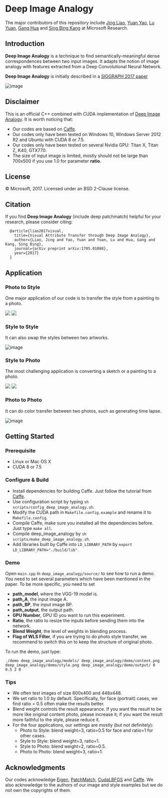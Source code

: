 # Deep Image Analogy

The major contributors of this repository include [Jing Liao](https://liaojing.github.io/html/index.html), [Yuan Yao](http://yuanyao.info/), [Lu Yuan](http://www.lyuan.org/), [Gang Hua](http://www.ganghua.org/) and [Sing Bing Kang](http://www.singbingkang.com/publications/) at Microsoft Research.

## Introduction

**Deep Image Analogy** is a technique to find semantically-meaningful dense correspondences between two input images. It adapts the notion of image analogy with features extracted from a Deep Convolutional Neural Network.

**Deep Image Analogy** is initially described in a [SIGGRAPH 2017 paper](https://arxiv.org/abs/1705.01088)

![image](https://github.com/msracver/Deep-Image-Analogy/blob/master/windows/deep_image_analogy/example/readme/teaser.png)

## Disclaimer

This is an official C++ combined with CUDA implementation of [Deep Image Analogy](https://arxiv.org/abs/1705.01088). It is worth noticing that:

- Our codes are based on [Caffe](https://github.com/Microsoft/caffe).
- Our codes only have been tested on Windows 10, Windows Server 2012 R2 and Ubuntu with CUDA 8 or 7.5.
- Our codes only have been tested on several Nvidia GPU: Titan X, Titan Z, K40, GTX770.
- The size of input image is limited, mostly should not be large than 700x500 if you use 1.0 for parameter **ratio**.

## License

© Microsoft, 2017. Licensed under an BSD 2-Clause license.

## Citation

If you find **Deep Image Analogy** (include deep patchmatch) helpful for your research, please consider citing:

```
  @article{liao2017visual,
    title={Visual Attribute Transfer through Deep Image Analogy},
    author={Liao, Jing and Yao, Yuan and Yuan, Lu and Hua, Gang and Kang, Sing Bing},
    journal={arXiv preprint arXiv:1705.01088},
    year={2017}
  }
```

## Application

### Photo to Style

One major application of our code is to transfer the style from a painting to a photo.

<div>
<img src="https://github.com/msracver/Deep-Image-Analogy/blob/master/windows/deep_image_analogy/example/readme/p2s1.png"/>
<img src="https://github.com/msracver/Deep-Image-Analogy/blob/master/windows/deep_image_analogy/example/readme/p2s2.png"/>
</div>

### Style to Style

It can also swap the styles between two artworks.

![image](https://github.com/msracver/Deep-Image-Analogy/blob/master/windows/deep_image_analogy/example/readme/s2s.png)

### Style to Photo

The most challenging application is converting a sketch or a painting to a photo.

<img src = "https://github.com/msracver/Deep-Image-Analogy/blob/master/windows/deep_image_analogy/example/readme/s2p3.png">

<img src = "https://github.com/msracver/Deep-Image-Analogy/blob/master/windows/deep_image_analogy/example/readme/s2p4.png">

### Photo to Photo

It can do color transfer between two photos, such as generating time lapse.

![image](https://github.com/msracver/Deep-Image-Analogy/blob/master/windows/deep_image_analogy/example/readme/p2p.png)

## Getting Started

### Prerequisite

- Linux or Mac OS X
- CUDA 8 or 7.5

### Configure & Build

- Install dependencies for building Caffe. Just follow the tutorial from [Caffe](http://caffe.berkeleyvision.org/).
- Use configuration script by typing `sh scripts/config_deep_image_analogy.sh`.
- Modify the CUDA path in `Makefile.config.example` and rename it to `Makefile.config`.
- Compile Caffe, make sure you installed all the dependencies before. Just type `make all`.
- Compile deep_image_analogy by `sh scripts/make_deep_image_analogy.sh`.
- Add libraries built by Caffe into `LD_LIBRARY_PATH` by `export LD_LIBRARY_PATH="./build/lib"`.

### Demo

Open `main.cpp` in `deep_image_analogy/source/` to see how to run a demo. You need to set several parameters which have been mentioned in the paper. To be more specific, you need to set

- **path_model**, where the VGG-19 model is.
- **path_A**, the input image A.
- **path_BP**, the input image BP.
- **path_output**, the output path.
- **GPU Number**, GPU ID you want to run this experiment.
- **Ratio**, the ratio to resize the inputs before sending them into the network.
- **Blend Weight**, the level of weights in blending process.
- **Flag of WLS Filter**, if you are trying to do photo style transfer, we recommend to switch this on to keep the structure of original photo.

To run the demo, just type:

```
./demo deep_image_analogy/models/ deep_image_analogy/demo/content.png deep_image_analogy/demo/style.png deep_image_analogy/demo/output/ 0 0.5 2 0
```

### Tips

- We often test images of size 600x400 and 448x448.
- We set ratio to 1.0 by default. Specifically, for face (portrait) cases, we find ratio = 0.5 often make the results better.
- Blend weight controls the result appearance. If you want the result to be more like original content photo, please increase it; if you want the result more faithful to the style, please reduce it.
- For the four applications, our settings are mostly (but not definitely):
  - Photo to Style: blend weight=3, ratio=0.5 for face and ratio=1 for other cases.
  - Style to Style: blend weight=3, ratio=1.
  - Style to Photo: blend weight=2, ratio=0.5.
  - Photo to Photo: blend weight=3, ratio=1.

## Acknowledgments

Our codes acknowledge [Eigen](http://eigen.tuxfamily.org/index.php?title=Main_Page), [PatchMatch](http://gfx.cs.princeton.edu/gfx/pubs/Barnes_2009_PAR/index.php), [CudaLBFGS](https://github.com/jwetzl/CudaLBFGS) and [Caffe](https://github.com/BVLC/caffe). We also acknowledge to the authors of our image and style examples but we do not own the copyrights of them.
